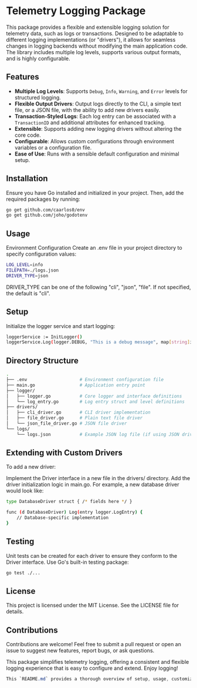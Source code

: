 # Telemetry Logging Package

This package provides a flexible and extensible logging solution for telemetry data, such as logs or transactions. Designed to be adaptable to different logging implementations (or "drivers"), it allows for seamless changes in logging backends without modifying the main application code. The library includes multiple log levels, supports various output formats, and is highly configurable.

## Features

- **Multiple Log Levels**: Supports `Debug`, `Info`, `Warning`, and `Error` levels for structured logging.
- **Flexible Output Drivers**: Output logs directly to the CLI, a simple text file, or a JSON file, with the ability to add new drivers easily.
- **Transaction-Styled Logs**: Each log entry can be associated with a `TransactionID` and additional attributes for enhanced tracking.
- **Extensible**: Supports adding new logging drivers without altering the core code.
- **Configurable**: Allows custom configurations through environment variables or a configuration file.
- **Ease of Use**: Runs with a sensible default configuration and minimal setup.

## Installation

Ensure you have Go installed and initialized in your project. Then, add the required packages by running:

```bash
go get github.com/caarlos0/env
go get github.com/joho/godotenv
```
## Usage

Environment Configuration
Create an .env file in your project directory to specify configuration values:

```bash
LOG_LEVEL=info
FILEPATH=./logs.json
DRIVER_TYPE=json
```
DRIVER_TYPE can be one of the following "cli", "json", "file". If not specified, the default is "cli".

## Setup
Initialize the logger service and start logging:

```bash
loggerService := InitLogger()
loggerService.Log(logger.DEBUG, "This is a debug message", map[string]interface{}{"CustomerId": "12345", "Environment": "production"})
```

## Directory Structure
```bash
.
├── .env                    # Environment configuration file
├── main.go                 # Application entry point
├── logger/
│   ├── logger.go           # Core logger and interface definitions
│   └── log_entry.go        # Log entry struct and level definitions
├── drivers/
│   ├── cli_driver.go       # CLI driver implementation
│   ├── file_driver.go      # Plain text file driver
│   └── json_file_driver.go # JSON file driver
└── logs/
    └── logs.json           # Example JSON log file (if using JSON driver)
```
## Extending with Custom Drivers
To add a new driver:

Implement the Driver interface in a new file in the drivers/ directory.
Add the driver initialization logic in main.go.
For example, a new database driver would look like:

```bash
type DatabaseDriver struct { /* fields here */ }

func (d DatabaseDriver) Log(entry logger.LogEntry) {
    // Database-specific implementation
}
```

## Testing
Unit tests can be created for each driver to ensure they conform to the Driver interface. Use Go's built-in testing package:

```bash
go test ./...
```

## License
This project is licensed under the MIT License. See the LICENSE file for details.

## Contributions
Contributions are welcome! Feel free to submit a pull request or open an issue to suggest new features, report bugs, or ask questions.

This package simplifies telemetry logging, offering a consistent and flexible logging experience that is easy to configure and extend. Enjoy logging!

```css
This `README.md` provides a thorough overview of setup, usage, customization, and contribution guidelines for the telemetry logging package. Let me know if you'd like any further details!
```